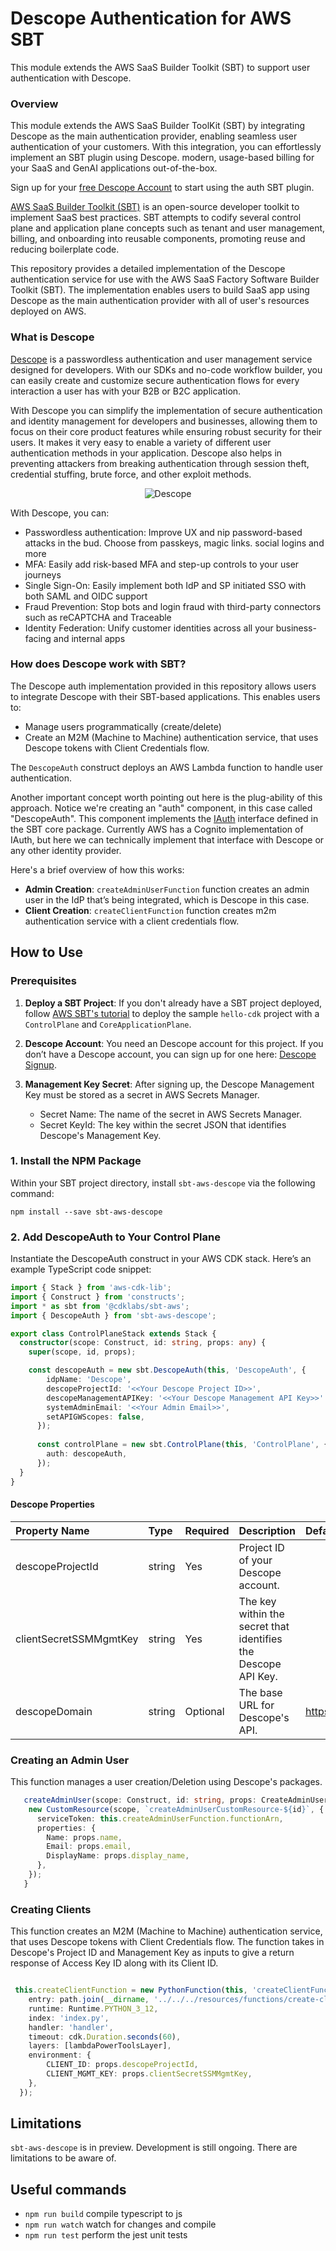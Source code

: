 # Descope Authentication for AWS SBT

This module extends the AWS SaaS Builder Toolkit (SBT) to support user authentication with Descope.


### Overview

This module extends the AWS SaaS Builder ToolKit (SBT) by integrating Descope as the main authentication provider, enabling seamless user authentication of your customers. With this integration, you can effortlessly implement an SBT plugin using Descope. modern, usage-based billing for your SaaS and GenAI applications out-of-the-box.

Sign up for your [free Descope Account](https://www.descope.com/sign-up) to start using the auth SBT plugin.

[AWS SaaS Builder Toolkit (SBT)](https://github.com/awslabs/sbt-aws) is an open-source developer toolkit to implement SaaS best practices. SBT attempts to codify several control plane and application plane concepts such as tenant and user management, billing, and onboarding into reusable components, promoting reuse and reducing boilerplate code.


This repository provides a detailed implementation of the Descope authentication service for use with the AWS SaaS Factory Software Builder Toolkit (SBT). The implementation enables users to build SaaS app using Descope as the main authentication provider with all of user's resources deployed on AWS. 


### What is Descope

[Descope](https://docs.descope.com/) is a passwordless authentication and user management service designed for developers. With our SDKs and no-code workflow builder, you can easily create and customize secure authentication flows for every interaction a user has with your B2B or B2C application.

With Descope you can simplify the implementation of secure authentication and identity management for developers and businesses, allowing them to focus on their core product features while ensuring robust security for their users. It makes it very easy to enable a variety of different user authentication methods in your application. Descope also helps in preventing attackers from breaking authentication through session theft, credential stuffing, brute force, and other exploit methods.

<p align="center">
  <img src="images/descope.png" alt="Descope" style="max-width: 100%; height: auto;">
</p>

With Descope, you can:
- Passwordless authentication: Improve UX and nip password-based attacks in the bud. Choose from passkeys, magic links. social logins and more
- MFA: Easily add risk-based MFA and step-up controls to your user journeys
- Single Sign-On: Easily implement both IdP and SP initiated SSO with both SAML and OIDC support
- Fraud Prevention: Stop bots and login fraud with third-party connectors such as reCAPTCHA and Traceable
- Identity Federation: Unify customer identities across all your business-facing and internal apps

### How does Descope work with SBT?

The Descope auth implementation provided in this repository allows users to integrate Descope with their SBT-based applications. 
This enables users to:
- Manage users programmatically (create/delete)
- Create an M2M (Machine to Machine) authentication service, that uses Descope tokens with Client Credentials flow.

The `DescopeAuth` construct deploys an AWS Lambda function to handle user authentication. 

Another important concept worth pointing out here is the plug-ability of this approach. Notice we're creating an "auth" component, in this case called "DescopeAuth". This component implements the [IAuth](https://github.com/awslabs/sbt-aws/blob/main/API.md#iauth-) interface defined in the SBT core package. Currently AWS has a Cognito implementation of IAuth, but here we can technically implement that interface with Descope or any other identity provider.

Here's a brief overview of how this works:

- **Admin Creation**: `createAdminUserFunction` function creates an admin user in the IdP that’s being integrated, which is Descope in this case.
- **Client Creation**: `createClientFunction` function creates m2m authentication service with a client credentials flow.




## How to Use

### Prerequisites

1. **Deploy a SBT Project**: If you don't already have a SBT project deployed, follow [AWS SBT's tutorial](https://github.com/awslabs/sbt-aws/tree/main/docs/public) to deploy the sample `hello-cdk` project with a `ControlPlane` and `CoreApplicationPlane`.
2. **Descope Account**: You need an Descope account for this project. If you don’t have a Descope account, you can sign up for one here: [Descope Signup](https://www.descope.com/sign-up).
3. **Management Key Secret**: After signing up, the Descope Management Key must be stored as a secret in AWS Secrets Manager.
   
   - Secret Name: The name of the secret in AWS Secrets Manager.
   - Secret KeyId: The key within the secret JSON that identifies Descope's Management Key.


   
### 1. Install the NPM Package

Within your SBT project directory, install `sbt-aws-descope` via the following command:

```shell
npm install --save sbt-aws-descope
```

### 2. Add DescopeAuth to Your Control Plane
Instantiate the DescopeAuth construct in your AWS CDK stack. Here’s an example TypeScript code snippet:

```typescript
import { Stack } from 'aws-cdk-lib';
import { Construct } from 'constructs';
import * as sbt from '@cdklabs/sbt-aws';
import { DescopeAuth } from 'sbt-aws-descope';

export class ControlPlaneStack extends Stack {
  constructor(scope: Construct, id: string, props: any) {
    super(scope, id, props);

    const descopeAuth = new sbt.DescopeAuth(this, 'DescopeAuth', {
        idpName: 'Descope',
        descopeProjectId: '<<Your Descope Project ID>>',
        descopeManagementAPIKey: '<<Your Descope Management API Key>>'
        systemAdminEmail: '<<Your Admin Email>>', 
        setAPIGWScopes: false,
      });
  
      const controlPlane = new sbt.ControlPlane(this, 'ControlPlane', {
        auth: descopeAuth,
      });
  }
}
```

#### Descope Properties

| Property Name | Type | Required | Description                                                     | Default Value |
|:-------------|:-----|:---------|:----------------------------------------------------------------|:--------------|
| descopeProjectId | string | Yes      | Project ID of your Descope account.                     |  |
| clientSecretSSMMgmtKey | string | Yes      | The key within the secret that identifies the Descope API Key. |  |
| descopeDomain | string | Optional | The base URL for Descope's API.                                | https://api.descope.com |




### Creating an Admin User

This function manages a user creation/Deletion using Descope's packages. 

```typescript
   createAdminUser(scope: Construct, id: string, props: CreateAdminUserProps) {
    new CustomResource(scope, `createAdminUserCustomResource-${id}`, {
      serviceToken: this.createAdminUserFunction.functionArn,
      properties: {
        Name: props.name,
        Email: props.email,
        DisplayName: props.display_name,
      },
    });
   }

```
### Creating Clients

This function creates an M2M (Machine to Machine) authentication service, that uses Descope tokens with Client Credentials flow.
The function takes in Descope's Project ID and Management Key as inputs to give a return response of Access Key ID along with its Client ID.

```typescript

 this.createClientFunction = new PythonFunction(this, 'createClientFunction', {
    entry: path.join(__dirname, '../../../resources/functions/create-client'),
    runtime: Runtime.PYTHON_3_12,
    index: 'index.py',
    handler: 'handler',
    timeout: cdk.Duration.seconds(60),
    layers: [lambdaPowerToolsLayer],
    environment: {
        CLIENT_ID: props.descopeProjectId,
        CLIENT_MGMT_KEY: props.clientSecretSSMMgmtKey,
    },
  });

  ```


## Limitations
`sbt-aws-descope` is in preview. Development is still ongoing. There are limitations to be aware of.

## Useful commands

* `npm run build`   compile typescript to js
* `npm run watch`   watch for changes and compile
* `npm run test`    perform the jest unit tests



